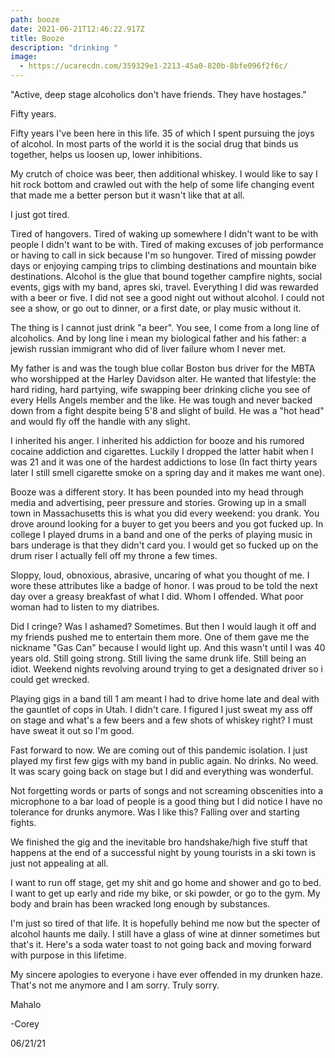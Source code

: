 ```yaml
---
path: booze
date: 2021-06-21T12:46:22.917Z
title: Booze
description: "drinking "
image:
  - https://ucarecdn.com/359329e1-2213-45a0-820b-8bfe096f2f6c/
---
```

"Active, deep stage alcoholics don't have friends. They have hostages."

Fifty years.  

Fifty years I've been here in this life.  35 of which I spent pursuing the joys of alcohol.  In most parts of the world it is the social drug that binds us together, helps us loosen up,  lower inhibitions.  

My crutch of choice was beer, then additional whiskey.  I would like to say I hit rock bottom and crawled out with the help of some life changing event that made me a better person but it wasn't like that at all.   

I just got tired.

Tired of hangovers. Tired of waking up somewhere I didn't want to be with people I didn't want to be with.   Tired of making excuses of job performance or having to call in sick because I'm so hungover.  Tired of missing powder days or enjoying camping trips to climbing destinations and mountain bike destinations.  Alcohol is the glue that bound together campfire nights, social events, gigs with my band, apres ski, travel.  Everything I did was rewarded with a beer or five.  I did not see a good night out without alcohol.  I could not see a show, or go out to dinner, or a first date, or play music without it. 

The thing is I cannot just drink "a beer".  You see, I come from a long line of alcoholics.  And by long line i mean my biological father and his father: a jewish russian immigrant who did of liver failure whom I never met.  

My father is and was the tough blue collar Boston bus driver for the MBTA who worshipped at the Harley Davidson alter.  He wanted that lifestyle: the hard riding, hard partying, wife swapping beer drinking cliche you see of every Hells Angels member and the like.  He was tough and never backed down from a fight despite being 5'8 and slight of build.  He was a "hot head" and would fly off the handle with any slight.  

I inherited his anger. I inherited his addiction for booze and his rumored cocaine addiction and cigarettes.  Luckily I dropped the latter habit when I was 21 and it was one of the hardest addictions to lose  (In fact thirty years later I still smell cigarette smoke on a spring day and it makes me want one).  

Booze was a different story.  It has been pounded into my head through media and advertising, peer pressure and stories.  Growing up in a small town in Massachusetts this is what you did every weekend: you drank.  You drove around looking for a buyer to get you beers and you got fucked up.   In college I played drums in a band and one of the perks of playing music in bars underage is that they didn't card you.  I would get so fucked up on the drum riser I actually fell off my throne a few times.  

Sloppy, loud, obnoxious, abrasive, uncaring of what you thought of me.  I wore these attributes like a badge of honor. I was proud to be told the next day over a greasy breakfast of what I did. Whom I offended.  What poor woman had to listen to my diatribes.  

Did I cringe?  Was I ashamed?  Sometimes.  But then I would laugh it off and my friends pushed me to entertain them more.   One of them gave me the nickname "Gas Can" because I would light up.  And this wasn't until I was 40 years old.  Still going strong. Still living the same  drunk life.  Still being an idiot.  Weekend nights revolving around trying to get a designated driver so i could get wrecked.  

Playing gigs in a band till 1 am meant I had to drive home late and deal with the gauntlet of cops in Utah.  I didn't care. I figured I just sweat my ass off on stage and what's a few beers and a few shots of whiskey right? I must have sweat it out so I'm good.  

Fast forward to now.  We are coming out of this pandemic isolation.  I just played my first few gigs with my band in public again.  No drinks.  No weed.  It was scary going back on stage but I did and everything was wonderful. 

Not forgetting words or parts of songs and not screaming obscenities into a microphone to a bar load of people is a good thing but I did notice I have no tolerance for drunks anymore. Was I like this?  Falling over and starting fights. 

We finished the gig and the inevitable bro handshake/high five stuff that happens at the end of a successful night by young tourists in a ski town is just not appealing at all.  

I want to run off stage, get my shit and go home and shower and go to bed.   I want to get up early and ride my bike, or ski powder, or go to the gym. My body and brain has been wracked long enough by substances. 

I'm just so tired of that life. It is hopefully behind me now but the specter of alcohol haunts me daily.  I still have a glass of wine at dinner sometimes but that's it.  Here's a soda water toast to not going back and moving forward with purpose in this lifetime.   

My sincere apologies to everyone i have ever offended in my drunken haze.  That's not me anymore and I am sorry. Truly sorry. 

Mahalo

\-Corey 

06/21/21